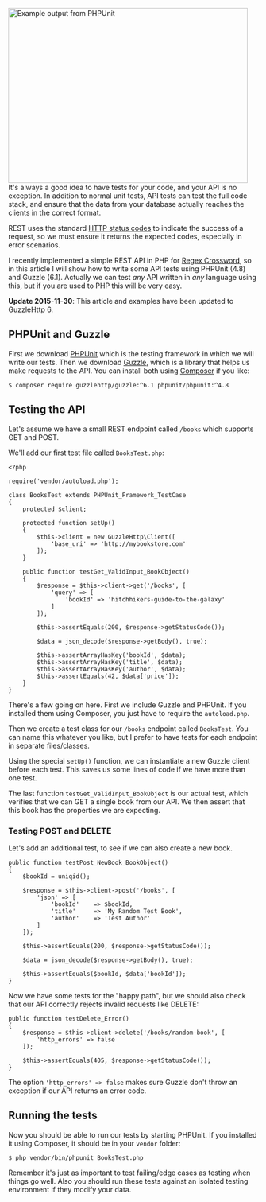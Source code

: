 <img class="floatright" src="/images/blog/testing-your-api-with-phpunit/phpunit.png" srcset="/images/blog/testing-your-api-with-phpunit/phpunit@2x.png 2x" alt="Example output from PHPUnit" height="352" width="482"> It's always a good idea to have tests for your code, and your API is no exception. In addition to normal unit tests, API tests can test the full code stack, and ensure that the data from your database actually reaches the clients in the correct format.

REST uses the standard [HTTP status codes](http://en.wikipedia.org/wiki/List_of_HTTP_status_codes) to indicate the success of a request, so we must ensure it returns the expected codes, especially in error scenarios.

I recently implemented a simple REST API in PHP for [Regex Crossword](https://regexcrossword.com/), so in this article I will show how to write some API tests using PHPUnit (4.8) and Guzzle (6.1). Actually we can test _any_ API written in _any_ language using this, but if you are used to PHP this will be very easy.

<!-- more-->

__Update 2015-11-30__: This article and examples have been updated to GuzzleHttp 6.

## PHPUnit and Guzzle

First we download [PHPUnit](https://phpunit.de/) which is the testing framework in which we will write our tests. Then we download [Guzzle](http://guzzle.readthedocs.org/en/latest/overview.html#installation), which is a library that helps us make requests to the API. You can install both using [Composer](https://getcomposer.org/) if you like:

    $ composer require guzzlehttp/guzzle:^6.1 phpunit/phpunit:^4.8

## Testing the API

Let's assume we have a small REST endpoint called `/books` which supports GET and POST.

We'll add our first test file called `BooksTest.php`:

    <?php

    require('vendor/autoload.php');

    class BooksTest extends PHPUnit_Framework_TestCase
    {
        protected $client;

        protected function setUp()
        {
            $this->client = new GuzzleHttp\Client([
                'base_uri' => 'http://mybookstore.com'
            ]);
        }

        public function testGet_ValidInput_BookObject()
        {
            $response = $this->client->get('/books', [
                'query' => [
                    'bookId' => 'hitchhikers-guide-to-the-galaxy'
                ]
            ]);

            $this->assertEquals(200, $response->getStatusCode());

            $data = json_decode($response->getBody(), true);

            $this->assertArrayHasKey('bookId', $data);
            $this->assertArrayHasKey('title', $data);
            $this->assertArrayHasKey('author', $data);
            $this->assertEquals(42, $data['price']);
        }
    }

There's a few going on here. First we include Guzzle and PHPUnit. If you installed them using Composer, you just have to require the `autoload.php`.

Then we create a test class for our `/books` endpoint called `BooksTest`. You can name this whatever you like, but I prefer to have tests for each endpoint in separate files/classes.

Using the special `setUp()` function, we can instantiate a new Guzzle client before each test. This saves us some lines of code if we have more than one test.

The last function `testGet_ValidInput_BookObject` is our actual test, which verifies that we can GET a single book from our API. We then assert that this book has the properties we are expecting.

### Testing POST and DELETE

Let's add an additional test, to see if we can also create a new book.

    public function testPost_NewBook_BookObject()
    {
        $bookId = uniqid();

        $response = $this->client->post('/books', [
            'json' => [
                'bookId'    => $bookId,
                'title'     => 'My Random Test Book',
                'author'    => 'Test Author'
            ]
        ]);

        $this->assertEquals(200, $response->getStatusCode());

        $data = json_decode($response->getBody(), true);

        $this->assertEquals($bookId, $data['bookId']);
    }

Now we have some tests for the "happy path", but we should also check that our API correctly rejects invalid requests like DELETE:
    
    public function testDelete_Error()
    {
        $response = $this->client->delete('/books/random-book', [
            'http_errors' => false
        ]);
        
        $this->assertEquals(405, $response->getStatusCode());
    }

The option `'http_errors' => false` makes sure Guzzle don't throw an exception if our API returns an error code.

## Running the tests

Now you should be able to run our tests by starting PHPUnit. If you installed it using Composer, it should be in your `vendor` folder:

    $ php vendor/bin/phpunit BooksTest.php

Remember it's just as important to test failing/edge cases as testing when things go well. Also you should run these tests against an isolated testing environment if they modify your data.
